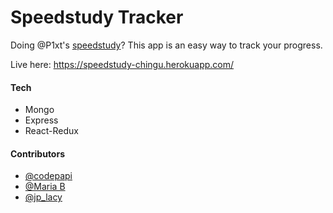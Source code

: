 # Speedstudy Tracker

Doing @P1xt's [speedstudy](https://github.com/P1xt/speedstudy)? This app is an easy way to track your progress.

Live here: https://speedstudy-chingu.herokuapp.com/

#### Tech

* Mongo
* Express
* React-Redux

#### Contributors

* [@codepapi](https://github.com/aaronmassey45)
* [@Maria B](https://github.com/mbazhlekova)
* [@jp_lacy](https://github.com/lacyjpr)
